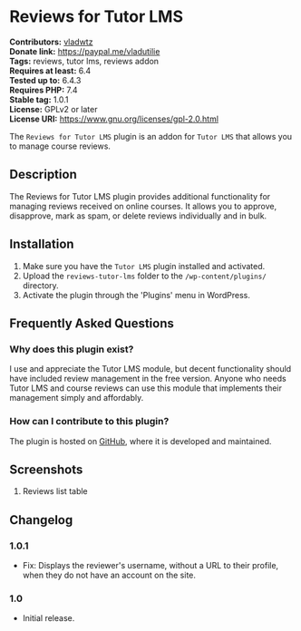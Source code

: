 # Reviews for Tutor LMS #
**Contributors:** [vladwtz](https://profiles.wordpress.org/vladwtz/)  
**Donate link:** https://paypal.me/vladutilie  
**Tags:** reviews, tutor lms, reviews addon  
**Requires at least:** 6.4  
**Tested up to:** 6.4.3  
**Requires PHP:** 7.4  
**Stable tag:** 1.0.1  
**License:** GPLv2 or later  
**License URI:** https://www.gnu.org/licenses/gpl-2.0.html  

The `Reviews for Tutor LMS` plugin is an addon for `Tutor LMS` that allows you to manage course reviews.

## Description ##

The Reviews for Tutor LMS plugin provides additional functionality for managing reviews received on online courses. It allows you to approve, disapprove, mark as spam, or delete reviews individually and in bulk.

## Installation ##

1. Make sure you have the `Tutor LMS` plugin installed and activated.
2. Upload the `reviews-tutor-lms` folder to the `/wp-content/plugins/` directory.
3. Activate the plugin through the 'Plugins' menu in WordPress.

## Frequently Asked Questions ##

### Why does this plugin exist? ###
I use and appreciate the Tutor LMS module, but decent functionality should have included review management in the free version. Anyone who needs Tutor LMS and course reviews can use this module that implements their management simply and affordably.

### How can I contribute to this plugin? ###
The plugin is hosted on [GitHub](https://github.com/vladutilie/reviews-tutor-lms), where it is developed and maintained.

## Screenshots ##

1. Reviews list table

## Changelog ##

### 1.0.1 ###
* Fix: Displays the reviewer's username, without a URL to their profile, when they do not have an account on the site.

### 1.0 ###
* Initial release.
